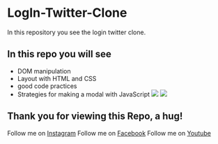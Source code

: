# LogIn-Twitter-Clone
In this repository you see the login twitter clone.
## In this repo you will see
- DOM manipulation
- Layout with HTML and CSS
- good code practices
- Strategies for making a modal with JavaScript
![](https://scontent.xx.fbcdn.net/v/t1.15752-9/293006386_482098276976143_1923077888541706732_n.png?stp=dst-png_p403x403&_nc_cat=109&ccb=1-7&_nc_sid=aee45a&_nc_ohc=bbjCbx33F2wAX9ILREE&_nc_ad=z-m&_nc_cid=0&_nc_ht=scontent.xx&oh=03_AVK_bdMxe24LPCGRCGMYZEUKVTAlNQ0QW0EVD_SstAzk8w&oe=62FF1D99)
![](https://scontent.xx.fbcdn.net/v/t1.15752-9/293437403_350340143962938_1378100743263000498_n.png?stp=dst-png_p320x320&_nc_cat=105&ccb=1-7&_nc_sid=aee45a&_nc_ohc=HF8utzxQUdIAX_asYHb&_nc_ad=z-m&_nc_cid=0&_nc_ht=scontent.xx&oh=03_AVIwaNxlvNZvoAXfKeADNITX6sBjHxaMd8BI3sn6JvpZew&oe=63002C86)



## Thank you for viewing this Repo, a hug!

Follow me on [Instagram](https://www.instagram.com/dev_juan22/)
Follow me on [Facebook](https://www.facebook.com/juandavid.reyesbedoya.7)
Follow me on [Youtube](https://www.youtube.com/channel/UCacHqx898rhli-vmmjSmkWw)
